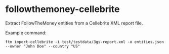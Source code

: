 # followthemoney-cellebrite

Extract FollowTheMoney entities from a Cellebrite XML report file.

Example command:

```
ftm import-cellebrite -i test/testdata/3gs-report.xml -o entities.json --owner "John Doe" --country "US"
```